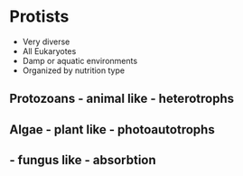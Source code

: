 # Protists
- Very diverse
- All Eukaryotes
- Damp or aquatic environments
- Organized by nutrition type

## Protozoans - animal like - heterotrophs

## Algae - plant like - photoautotrophs

##  - fungus like - absorbtion